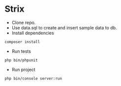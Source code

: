 # Strix

* Clone repo.
* Use data.sql to create and insert sample data to db.
* Install dependencies
```bash
composer install
```
* Run tests
```bash
php bin/phpunit
```
* Run project 
```bash
php bin/console server:run
```
